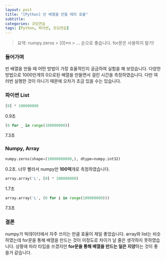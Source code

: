 ```yaml
---
layout: post
title: "[Python] 빈 배열을 만들 때의 효율"
subtitle: 
categories: 코딩연습
tags: [Python, 파이썬, 코딩연습]
---
```


> 요약: numpy.zeros > [0]*n > ... 순으로 좋습니다. for문은 사용하지 말기!

### 들어가며

빈 배열을 만들 때 어떤 방법이 가장 효율적인지 궁금하여 실험을 해 보았습니다. 다양한 방법으로 1000만개의 0으로된 배열을 만들면서 걸린 시간을 측정하였습니다. 다만 여러번 실행한 것이 아니기 때문에 오차가 조금 있을 수는 있습니다.


### 파이썬 List

```Python
[0] * 100000000
```
0.9초

```Python
[0 for _ in range(100000000)]
```
7.3초

### Numpy, Array

```Python
numpy.zeros(shape=(10000000000,), dtype=numpy.int32)
```
0.2초. 너무 빨라서 numpy만 **100억**개로 측정하였습니다.

```Python
array.array('L', [0] * 100000000)
```
1.7초

```Python
array.array('L', (0 for i in range(100000000)))
```
7.3초

### 결론

numpy가 빅데이터에서 자주 쓰이는 만큼 효율이 제일 좋았습니다. array와 list는 비슷하였는데 for문을 통해 배열을 만드는 것이 이정도로 차이가 날 줄은 생각하지 못하였습니다. 상황에 따라 타입을 쓰겠지만 **for문을 통해 배열을 만드는 일은 지양**하는 것이 좋을거 같습니다. 